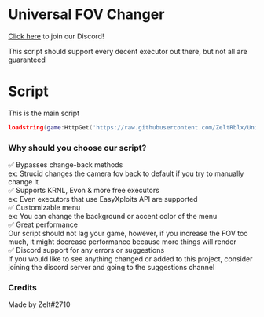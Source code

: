 # Universal FOV Changer

[Click here](https://discord.gg/7Q5sukafeX) to join our Discord!

This script should support every decent executor out there, but not all are guaranteed

# Script

This is the main script

```lua
loadstring(game:HttpGet('https://raw.githubusercontent.com/ZeltRblx/Universal-FOV-Changer/main/script.lua', true))()
```

### Why should you choose our script?

✅ Bypasses change-back methods <br />
     ex: Strucid changes the camera fov back to default if you try to manually change it <br />
✅ Supports KRNL, Evon & more free executors <br />
     ex: Even executors that use EasyXploits API are supported <br />
✅ Customizable menu <br />
     ex: You can change the background or accent color of the menu <br />
✅ Great performance <br />
     Our script should not lag your game, however, if you increase the FOV too much, it might decrease performance because more things will render <br />
✅ Discord support for any errors or suggestions <br />
     If you would like to see anything changed or added to this project, consider joining the discord server and going to the suggestions channel <br />

### Credits

Made by Zelt#2710 <br />
